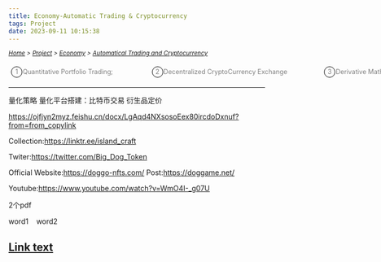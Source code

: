 ```yaml
---
title: Economy-Automatic Trading & Cryptocurrency
tags: Project
date: 2023-09-11 10:15:38
---
```

<style>
    .menu-item {
        display: inline-block; /* Ensure elements are horizontally aligned */
        margin-right: 20px;
        position: relative;
        padding: 5px;
        color: grey;
        text-decoration: none;
        font-size: 90%; /* Reduce font size */
    }
    .menu-item:hover {
        font-weight: bold;
        color: grey !important;
    }
    .menu-item::before {
        content: counter(item) " ";
        counter-increment: item;
        border: 1px solid black;
        background-color: transparent;
        border-radius: 50%;
        width: 20px;
        height: 20px;
        display: inline-block;
        text-align: center;
        line-height: 20px;
        margin-right: 1px;
        color: grey;
    }
    .menu-list {
        list-style: none; 
        counter-reset: item;
        padding: 0; /* Remove default padding */
    }
    .menu-list div {
        white-space: nowrap; /* Prevent wrapping of list items */
    }
</style>

*<small>[Home](/Home/index.html) > [Project](/tags/Project/index.html) > [Economy](/2023/09/11/Project/Economy/Economy/index.html) > [Automatical Trading and Cryptocurrency](/2023/09/11/Project/Economy/Automation-and-Cryptocurrency/Automation-and-Cryptocurrency/index.html) </small>*
<ol class="menu-list">
    <div>
        <li><a href="/2023/09/11/Project/Economy/Automation-and-Cryptocurrency/Quantitative-Portfolio-Trading/index.html" class="menu-item">Quantitative Portfolio Trading;&nbsp;&nbsp;&nbsp;&nbsp;&nbsp;&nbsp;&nbsp;&nbsp;&nbsp;&nbsp;&nbsp;&nbsp</a>
        <a href="/2023/09/11/Project/Economy/Automation-and-Cryptocurrency/Decentralized-Cryptocurrency-Exchange" class="menu-item">Decentralized CryptoCurrency Exchange&nbsp;&nbsp;&nbsp;&nbsp;&nbsp;&nbsp;&nbsp;&nbsp;&nbsp;&nbsp;&nbsp;&nbsp</a><a href="/2023/09/11/Project/Economy/Automation-and-Cryptocurrency/Derivative-Mathematical-Pricing" class="menu-item">Derivative Mathematical Pricing;&nbsp;&nbsp;&nbsp;&nbsp;&nbsp;&nbsp;&nbsp;&nbsp;&nbsp;&nbsp;&nbsp;&nbsp</a></li>
    </div>
</ol>

---


量化策略
量化平台搭建：比特币交易
衍生品定价


https://ojfjyn2myz.feishu.cn/docx/LgAqd4NXsosoEex80ircdoDxnuf?from=from_copylink

Collection:https://linktr.ee/island_craft

Twiter:https://twitter.com/Big_Dog_Token

Official Website:https://doggo-nfts.com/
Post:https://doggame.net/

Youtube:https://www.youtube.com/watch?v=WmO4I-_g07U

2个pdf


   












word1&nbsp;&nbsp;&nbsp;&nbsp;word2


[Link text](URL)
---
